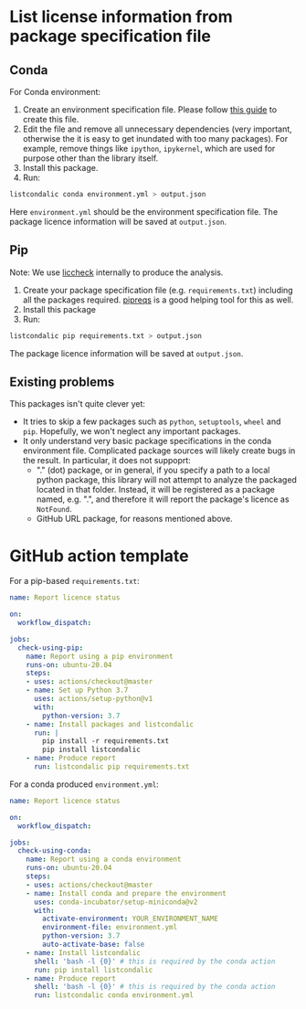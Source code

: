 # List license information from package specification file

## Conda

For Conda environment:

1. Create an environment specification file. Please follow [this guide](https://conda.io/projects/conda/en/latest/user-guide/tasks/manage-environments.html#exporting-the-environment-yml-file)
   to create this file.
2. Edit the file and remove all unnecessary dependencies (very important, otherwise the
   it is easy to get inundated with too many packages). For example, remove things like `ipython`,
   `ipykernel`, which are used for purpose other than the library itself.
3. Install this package.
4. Run:

```bash
listcondalic conda environment.yml > output.json
```

Here `environment.yml` should be the environment specification file.
The package licence information will be saved at `output.json`.

## Pip

Note: We use [liccheck](https://pypi.org/project/liccheck/) internally to produce the analysis.

1. Create your package specification file (e.g. `requirements.txt`) 
   including all the packages required.
   [pipreqs](https://pypi.org/project/pipreqs/) is a good helping tool for this as well.
2. Install this package
3. Run:

```bash
listcondalic pip requirements.txt > output.json
```

The package licence information will be saved at `output.json`.

## Existing problems

This packages isn't quite clever yet:

- It tries to skip a few packages such as `python`, `setuptools`, `wheel` and `pip`.
  Hopefully, we won't neglect any important packages.
- It only understand very basic package specifications in the conda environment file.
  Complicated package sources will likely create bugs in the result. In particular,
  it does not suppoprt:
  - "." (dot) package, or in general, if you specify a path to a local python package,
    this library will not attempt to analyze the packaged located in that folder. Instead,
    it will be registered as a package named, e.g. ".", and therefore it will report the
    package's licence as `NotFound`.
  - GitHub URL package, for reasons mentioned above.

# GitHub action template

For a pip-based `requirements.txt`:

```yaml
name: Report licence status

on:
  workflow_dispatch:

jobs:
  check-using-pip:
    name: Report using a pip environment
    runs-on: ubuntu-20.04
    steps:
    - uses: actions/checkout@master
    - name: Set up Python 3.7
      uses: actions/setup-python@v1
      with:
        python-version: 3.7
    - name: Install packages and listcondalic
      run: |
        pip install -r requirements.txt
        pip install listcondalic
    - name: Produce report
      run: listcondalic pip requirements.txt
```

For a conda produced `environment.yml`:

```yml
name: Report licence status

on:
  workflow_dispatch:

jobs:
  check-using-conda:
    name: Report using a conda environment
    runs-on: ubuntu-20.04
    steps:
    - uses: actions/checkout@master
    - name: Install conda and prepare the environment
      uses: conda-incubator/setup-miniconda@v2
      with:
        activate-environment: YOUR_ENVIRONMENT_NAME
        environment-file: environment.yml
        python-version: 3.7
        auto-activate-base: false
    - name: Install listcondalic
      shell: 'bash -l {0}' # this is required by the conda action
      run: pip install listcondalic
    - name: Produce report
      shell: 'bash -l {0}' # this is required by the conda action
      run: listcondalic conda environment.yml
```
